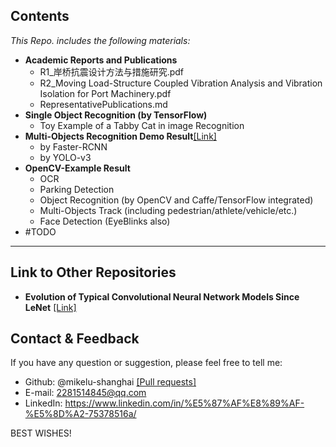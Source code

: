 
## Contents

*This Repo. includes the following materials:*

- **Academic Reports and Publications**
  - R1_岸桥抗震设计方法与措施研究.pdf
  - R2_Moving Load-Structure Coupled Vibration Analysis and Vibration Isolation for Port Machinery.pdf
  - RepresentativePublications.md
- **Single Object Recognition (by TensorFlow)**
  - Toy Example of a Tabby Cat in image Recognition
- **Multi-Objects Recognition Demo Result**[[Link]](https://github.com/mikelu-shanghai/mikelu-shanghai.github.io/blob/master/Multi-Objects%20Recognition/Multi-ObjectsRecognitionDemoResults.md)
  - by Faster-RCNN
  - by YOLO-v3
- **OpenCV-Example Result**
  - OCR
  - Parking Detection
  - Object Recognition (by OpenCV and Caffe/TensorFlow integrated)
  - Multi-Objects Track (including pedestrian/athlete/vehicle/etc.)
  - Face Detection (EyeBlinks also)
- #TODO  

---
## Link to Other Repositories

- **Evolution of Typical Convolutional Neural Network Models Since LeNet**
  [[Link]](https://github.com/mikelu-shanghai/TypicalCNN-ModelEvolution)
  
  


## Contact & Feedback

If you have any question or suggestion, please feel free to tell me:
- Github: @mikelu-shanghai [[Pull requests]](https://github.com/mikelu-shanghai/mikelu-shanghai.github.io/pulls)
- E-mail: 2281514845@qq.com
- LinkedIn: https://www.linkedin.com/in/%E5%87%AF%E8%89%AF-%E5%8D%A2-75378516a/

BEST WISHES!
